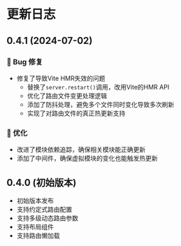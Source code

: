 # 更新日志

## 0.4.1 (2024-07-02)

### 🐛 Bug 修复

- 修复了导致Vite HMR失效的问题
  - 替换了`server.restart()`调用，改用Vite的HMR API
  - 优化了路由文件变更处理逻辑
  - 添加了防抖处理，避免多个文件同时变化导致多次刷新
  - 实现了对路由文件的真正热更新支持

### 🔄 优化

- 改进了模块依赖追踪，确保相关模块能正确更新
- 添加了中间件，确保虚拟模块的变化也能触发热更新

## 0.4.0 (初始版本)

- 初始版本发布
- 支持约定式路由配置
- 支持多级动态路由参数
- 支持布局组件
- 支持路由懒加载 